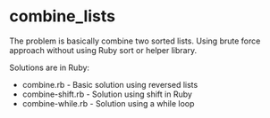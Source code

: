 # combine_lists

The problem is basically combine two sorted lists. Using brute force approach without using Ruby sort or helper library.

Solutions are in Ruby:

- combine.rb - Basic solution using reversed lists
- combine-shift.rb - Solution using shift in Ruby
- combine-while.rb - Solution using a while loop
